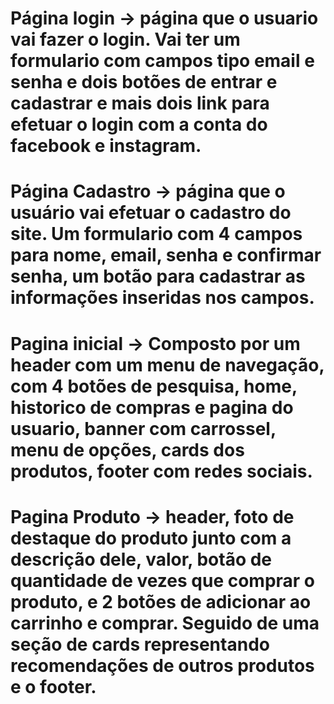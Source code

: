 # Página login -> página que o usuario vai fazer o login. Vai ter um formulario com campos tipo email e senha e dois botões de entrar e cadastrar e mais dois link para efetuar o login com a conta do facebook e instagram.
# Página Cadastro -> página que o usuário vai efetuar o cadastro do site. Um formulario com 4 campos para nome, email, senha e confirmar senha, um botão para cadastrar as informações inseridas nos campos.
# Pagina inicial -> Composto por um header com um menu de navegação, com 4 botões de pesquisa, home, historico de compras e pagina do usuario, banner com carrossel, menu de opções, cards dos produtos, footer com redes sociais.
# Pagina Produto -> header, foto de destaque do produto junto com a descrição dele, valor, botão de quantidade de vezes que comprar o produto, e 2 botões de adicionar ao carrinho e comprar. Seguido de uma seção de cards representando recomendações de outros produtos e o footer. 
# 
